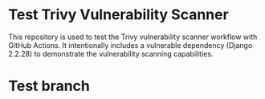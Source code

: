 # Test Trivy Vulnerability Scanner

This repository is used to test the Trivy vulnerability scanner workflow with GitHub Actions. It intentionally includes a vulnerable dependency (Django 2.2.28) to demonstrate the vulnerability scanning capabilities.
# Test branch
